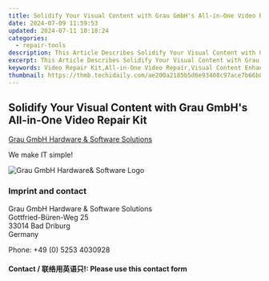 ```yaml
---
title: Solidify Your Visual Content with Grau GmbH's All-in-One Video Repair Kit
date: 2024-07-09 11:59:53
updated: 2024-07-11 10:18:24
categories:
  - repair-tools
description: This Article Describes Solidify Your Visual Content with Grau GmbH's All-in-One Video Repair Kit
excerpt: This Article Describes Solidify Your Visual Content with Grau GmbH's All-in-One Video Repair Kit
keywords: Video Repair Kit,All-in-One Video Repair,Visual Content Enhancement,Grau GmbH,High-Quality Video Restoration Tools,Digital Content Repair Software,Professional Video Editing Toolkit
thumbnail: https://thmb.techidaily.com/ae200a2185b5d6e93408c97ace7b66b8254fa867626e84f986d0cc30e800ea8d.jpg
---
```


## Solidify Your Visual Content with Grau GmbH's All-in-One Video Repair Kit

[Grau GmbH Hardware & Software Solutions](https://main.grauonline.de/)

We make IT simple!

![Grau GmbH Hardware& Software Logo](https://main.grauonline.de/wp-content/uploads/2021/05/output-onlinepngtools.png)

### Imprint and contact

 Grau GmbH Hardware & Software Solutions  
 Gottfried-Büren-Weg 25  
 33014 Bad Driburg  
 Germany

Phone: +49 (0) 5253 4030928

#### Contact / 联络用英语只!: Please use this contact form

<ins class="adsbygoogle"
     style="display:block"
     data-ad-format="autorelaxed"
     data-ad-client="ca-pub-7571918770474297"
     data-ad-slot="1223367746"></ins>



<ins class="adsbygoogle"
     style="display:block"
     data-ad-client="ca-pub-7571918770474297"
     data-ad-slot="8358498916"
     data-ad-format="auto"
     data-full-width-responsive="true"></ins>
